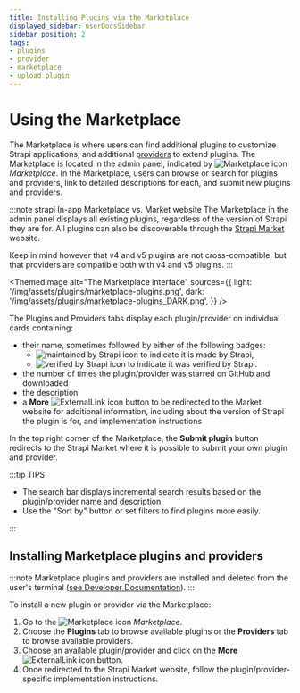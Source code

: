 ```yaml
---
title: Installing Plugins via the Marketplace
displayed_sidebar: userDocsSidebar
sidebar_position: 2
tags:
- plugins
- provider
- marketplace
- upload plugin
---
```


# Using the Marketplace

The Marketplace is where users can find additional plugins to customize Strapi applications, and additional [providers](/user-docs/plugins#providers/) to extend plugins. The Marketplace is located in the admin panel, indicated by ![Marketplace icon](/img/assets/icons/v5/ShoppingCart.svg) _Marketplace_. In the Marketplace, users can browse or search for plugins and providers, link to detailed descriptions for each, and submit new plugins and providers.

:::note strapi In-app Marketplace vs. Market website
The Marketplace in the admin panel displays all existing plugins, regardless of the version of Strapi they are for. All plugins can also be discoverable through the [Strapi Market](https://market.strapi.io) website.

Keep in mind however that v4 and v5 plugins are not cross-compatible, but that providers are compatible both with v4 and v5 plugins.
:::

<ThemedImage
  alt="The Marketplace interface"
  sources={{
    light: '/img/assets/plugins/marketplace-plugins.png',
    dark: '/img/assets/plugins/marketplace-plugins_DARK.png',
  }}
/>

The Plugins and Providers tabs display each plugin/provider on individual cards containing:

- their name, sometimes followed by either of the following badges:
  - ![maintained by Strapi icon](/img/assets/icons/v5/official-market.svg) to indicate it is made by Strapi,
  - ![verified by Strapi icon](/img/assets/icons/v5/verified-marketplace.svg) to indicate it was verified by Strapi.
- the number of times the plugin/provider was starred on GitHub and downloaded
- the description
- a **More** ![ExternalLink icon](/img/assets/icons/v5/ExternalLink.svg) button to be redirected to the Market website for additional information, including about the version of Strapi the plugin is for, and implementation instructions

In the top right corner of the Marketplace, the **Submit plugin** button redirects to the Strapi Market where it is possible to submit your own plugin and provider.

:::tip TIPS

- The search bar displays incremental search results based on the plugin/provider name and description.
- Use the "Sort by" button or set filters to find plugins more easily.

:::

## Installing Marketplace plugins and providers

:::note
Marketplace plugins and providers are installed and deleted from the user's terminal ([see Developer Documentation](/dev-docs/installation/cli/)).
:::

To install a new plugin or provider via the Marketplace:

1. Go to the ![Marketplace icon](/img/assets/icons/v5/ShoppingCart.svg) *Marketplace*.
2. Choose the **Plugins** tab to browse available plugins or the **Providers** tab to browse available providers.
3. Choose an available plugin/provider and click on the **More** ![ExternalLink icon](/img/assets/icons/v5/ExternalLink.svg) button.
4. Once redirected to the Strapi Market website, follow the plugin/provider-specific implementation instructions.

